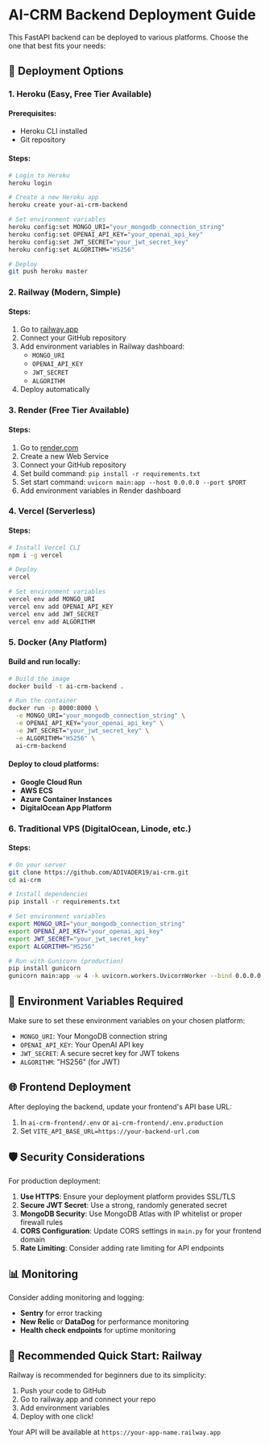 # AI-CRM Backend Deployment Guide

This FastAPI backend can be deployed to various platforms. Choose the one that best fits your needs:

## 🚀 Deployment Options

### 1. Heroku (Easy, Free Tier Available)

#### Prerequisites:
- Heroku CLI installed
- Git repository

#### Steps:
```bash
# Login to Heroku
heroku login

# Create a new Heroku app
heroku create your-ai-crm-backend

# Set environment variables
heroku config:set MONGO_URI="your_mongodb_connection_string"
heroku config:set OPENAI_API_KEY="your_openai_api_key"
heroku config:set JWT_SECRET="your_jwt_secret_key"
heroku config:set ALGORITHM="HS256"

# Deploy
git push heroku master
```

### 2. Railway (Modern, Simple)

#### Steps:
1. Go to [railway.app](https://railway.app)
2. Connect your GitHub repository
3. Add environment variables in Railway dashboard:
   - `MONGO_URI`
   - `OPENAI_API_KEY`
   - `JWT_SECRET`
   - `ALGORITHM`
4. Deploy automatically

### 3. Render (Free Tier Available)

#### Steps:
1. Go to [render.com](https://render.com)
2. Create a new Web Service
3. Connect your GitHub repository
4. Set build command: `pip install -r requirements.txt`
5. Set start command: `uvicorn main:app --host 0.0.0.0 --port $PORT`
6. Add environment variables in Render dashboard

### 4. Vercel (Serverless)

#### Steps:
```bash
# Install Vercel CLI
npm i -g vercel

# Deploy
vercel

# Set environment variables
vercel env add MONGO_URI
vercel env add OPENAI_API_KEY
vercel env add JWT_SECRET
vercel env add ALGORITHM
```

### 5. Docker (Any Platform)

#### Build and run locally:
```bash
# Build the image
docker build -t ai-crm-backend .

# Run the container
docker run -p 8000:8000 \
  -e MONGO_URI="your_mongodb_connection_string" \
  -e OPENAI_API_KEY="your_openai_api_key" \
  -e JWT_SECRET="your_jwt_secret_key" \
  -e ALGORITHM="HS256" \
  ai-crm-backend
```

#### Deploy to cloud platforms:
- **Google Cloud Run**
- **AWS ECS**
- **Azure Container Instances**
- **DigitalOcean App Platform**

### 6. Traditional VPS (DigitalOcean, Linode, etc.)

#### Steps:
```bash
# On your server
git clone https://github.com/ADIVADER19/ai-crm.git
cd ai-crm

# Install dependencies
pip install -r requirements.txt

# Set environment variables
export MONGO_URI="your_mongodb_connection_string"
export OPENAI_API_KEY="your_openai_api_key"
export JWT_SECRET="your_jwt_secret_key"
export ALGORITHM="HS256"

# Run with Gunicorn (production)
pip install gunicorn
gunicorn main:app -w 4 -k uvicorn.workers.UvicornWorker --bind 0.0.0.0:8000
```

## 🔧 Environment Variables Required

Make sure to set these environment variables on your chosen platform:

- `MONGO_URI`: Your MongoDB connection string
- `OPENAI_API_KEY`: Your OpenAI API key
- `JWT_SECRET`: A secure secret key for JWT tokens
- `ALGORITHM`: "HS256" (for JWT)

## 🌐 Frontend Deployment

After deploying the backend, update your frontend's API base URL:

1. In `ai-crm-frontend/.env` or `ai-crm-frontend/.env.production`
2. Set `VITE_API_BASE_URL=https://your-backend-url.com`

## 🛡️ Security Considerations

For production deployment:

1. **Use HTTPS**: Ensure your deployment platform provides SSL/TLS
2. **Secure JWT Secret**: Use a strong, randomly generated secret
3. **MongoDB Security**: Use MongoDB Atlas with IP whitelist or proper firewall rules
4. **CORS Configuration**: Update CORS settings in `main.py` for your frontend domain
5. **Rate Limiting**: Consider adding rate limiting for API endpoints

## 📊 Monitoring

Consider adding monitoring and logging:
- **Sentry** for error tracking
- **New Relic** or **DataDog** for performance monitoring
- **Health check endpoints** for uptime monitoring

## 🚀 Recommended Quick Start: Railway

Railway is recommended for beginners due to its simplicity:

1. Push your code to GitHub
2. Go to railway.app and connect your repo
3. Add environment variables
4. Deploy with one click!

Your API will be available at `https://your-app-name.railway.app`

